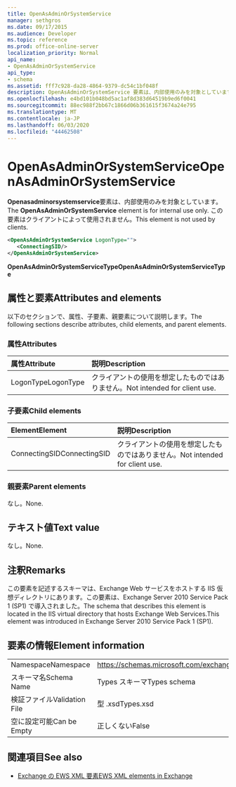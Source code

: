 ```yaml
---
title: OpenAsAdminOrSystemService
manager: sethgros
ms.date: 09/17/2015
ms.audience: Developer
ms.topic: reference
ms.prod: office-online-server
localization_priority: Normal
api_name:
- OpenAsAdminOrSystemService
api_type:
- schema
ms.assetid: fff7c928-da28-4864-9379-dc54c1bf048f
description: OpenAsAdminOrSystemService 要素は、内部使用のみを対象としています。 この要素はクライアントによって使用されません。
ms.openlocfilehash: e4bd101b048bd5ac1af8d383d64519b9ed6f0041
ms.sourcegitcommit: 88ec988f2bb67c1866d06b361615f3674a24e795
ms.translationtype: MT
ms.contentlocale: ja-JP
ms.lasthandoff: 06/03/2020
ms.locfileid: "44462508"
---
```

# <a name="openasadminorsystemservice"></a><span data-ttu-id="38bbc-104">OpenAsAdminOrSystemService</span><span class="sxs-lookup"><span data-stu-id="38bbc-104">OpenAsAdminOrSystemService</span></span>

<span data-ttu-id="38bbc-105">**Openasadminorsystemservice**要素は、内部使用のみを対象としています。</span><span class="sxs-lookup"><span data-stu-id="38bbc-105">The **OpenAsAdminOrSystemService** element is for internal use only.</span></span> <span data-ttu-id="38bbc-106">この要素はクライアントによって使用されません。</span><span class="sxs-lookup"><span data-stu-id="38bbc-106">This element is not used by clients.</span></span> 
  
```XML
<OpenAsAdminOrSystemService LogonType="">
   <ConnectingSID/>
</OpenAsAdminOrSystemService>
```

 <span data-ttu-id="38bbc-107">**OpenAsAdminOrSystemServiceType**</span><span class="sxs-lookup"><span data-stu-id="38bbc-107">**OpenAsAdminOrSystemServiceType**</span></span>
## <a name="attributes-and-elements"></a><span data-ttu-id="38bbc-108">属性と要素</span><span class="sxs-lookup"><span data-stu-id="38bbc-108">Attributes and elements</span></span>

<span data-ttu-id="38bbc-109">以下のセクションで、属性、子要素、親要素について説明します。</span><span class="sxs-lookup"><span data-stu-id="38bbc-109">The following sections describe attributes, child elements, and parent elements.</span></span>
  
### <a name="attributes"></a><span data-ttu-id="38bbc-110">属性</span><span class="sxs-lookup"><span data-stu-id="38bbc-110">Attributes</span></span>

|<span data-ttu-id="38bbc-111">**属性**</span><span class="sxs-lookup"><span data-stu-id="38bbc-111">**Attribute**</span></span>|<span data-ttu-id="38bbc-112">**説明**</span><span class="sxs-lookup"><span data-stu-id="38bbc-112">**Description**</span></span>|
|:-----|:-----|
|<span data-ttu-id="38bbc-113">LogonType</span><span class="sxs-lookup"><span data-stu-id="38bbc-113">LogonType</span></span>  <br/> |<span data-ttu-id="38bbc-114">クライアントの使用を想定したものではありません。</span><span class="sxs-lookup"><span data-stu-id="38bbc-114">Not intended for client use.</span></span>  <br/> |
   
### <a name="child-elements"></a><span data-ttu-id="38bbc-115">子要素</span><span class="sxs-lookup"><span data-stu-id="38bbc-115">Child elements</span></span>

|<span data-ttu-id="38bbc-116">**Element**</span><span class="sxs-lookup"><span data-stu-id="38bbc-116">**Element**</span></span>|<span data-ttu-id="38bbc-117">**説明**</span><span class="sxs-lookup"><span data-stu-id="38bbc-117">**Description**</span></span>|
|:-----|:-----|
|<span data-ttu-id="38bbc-118">ConnectingSID</span><span class="sxs-lookup"><span data-stu-id="38bbc-118">ConnectingSID</span></span>  <br/> |<span data-ttu-id="38bbc-119">クライアントの使用を想定したものではありません。</span><span class="sxs-lookup"><span data-stu-id="38bbc-119">Not intended for client use.</span></span>  <br/> |
   
### <a name="parent-elements"></a><span data-ttu-id="38bbc-120">親要素</span><span class="sxs-lookup"><span data-stu-id="38bbc-120">Parent elements</span></span>

<span data-ttu-id="38bbc-121">なし。</span><span class="sxs-lookup"><span data-stu-id="38bbc-121">None.</span></span>
  
## <a name="text-value"></a><span data-ttu-id="38bbc-122">テキスト値</span><span class="sxs-lookup"><span data-stu-id="38bbc-122">Text value</span></span>

<span data-ttu-id="38bbc-123">なし。</span><span class="sxs-lookup"><span data-stu-id="38bbc-123">None.</span></span>
  
## <a name="remarks"></a><span data-ttu-id="38bbc-124">注釈</span><span class="sxs-lookup"><span data-stu-id="38bbc-124">Remarks</span></span>

<span data-ttu-id="38bbc-125">この要素を記述するスキーマは、Exchange Web サービスをホストする IIS 仮想ディレクトリにあります。この要素は、Exchange Server 2010 Service Pack 1 (SP1) で導入されました。</span><span class="sxs-lookup"><span data-stu-id="38bbc-125">The schema that describes this element is located in the IIS virtual directory that hosts Exchange Web Services.This element was introduced in Exchange Server 2010 Service Pack 1 (SP1).</span></span>
  
## <a name="element-information"></a><span data-ttu-id="38bbc-126">要素の情報</span><span class="sxs-lookup"><span data-stu-id="38bbc-126">Element information</span></span>

|||
|:-----|:-----|
|<span data-ttu-id="38bbc-127">Namespace</span><span class="sxs-lookup"><span data-stu-id="38bbc-127">Namespace</span></span>  <br/> |https://schemas.microsoft.com/exchange/services/2006/types  <br/> |
|<span data-ttu-id="38bbc-128">スキーマ名</span><span class="sxs-lookup"><span data-stu-id="38bbc-128">Schema Name</span></span>  <br/> |<span data-ttu-id="38bbc-129">Types スキーマ</span><span class="sxs-lookup"><span data-stu-id="38bbc-129">Types schema</span></span>  <br/> |
|<span data-ttu-id="38bbc-130">検証ファイル</span><span class="sxs-lookup"><span data-stu-id="38bbc-130">Validation File</span></span>  <br/> |<span data-ttu-id="38bbc-131">型 .xsd</span><span class="sxs-lookup"><span data-stu-id="38bbc-131">Types.xsd</span></span>  <br/> |
|<span data-ttu-id="38bbc-132">空に設定可能</span><span class="sxs-lookup"><span data-stu-id="38bbc-132">Can be Empty</span></span>  <br/> |<span data-ttu-id="38bbc-133">正しくない</span><span class="sxs-lookup"><span data-stu-id="38bbc-133">False</span></span>  <br/> |
   
## <a name="see-also"></a><span data-ttu-id="38bbc-134">関連項目</span><span class="sxs-lookup"><span data-stu-id="38bbc-134">See also</span></span>



- [<span data-ttu-id="38bbc-135">Exchange の EWS XML 要素</span><span class="sxs-lookup"><span data-stu-id="38bbc-135">EWS XML elements in Exchange</span></span>](ews-xml-elements-in-exchange.md)

